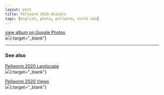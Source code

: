 ```yaml
---
layout: post
title: Pellworm 2020 Animals
tags: [english, photo, pellworm, north sea]
---
```

[view album on Google Photos  
![](https://lh3.googleusercontent.com/pw/AM-JKLUeoOBjowfFA5KhqxZkHP0BjOCl9i-h4Pk8PXRRMkFzEmxCSMJcfu7bkfodOlIaSgktsIUebQOJ-_P9KZtirERn1dx_nDGinf4-B8sWyCqeZriehV5CFykPd7n8eRun604Z34vJ26SS1dnQEj92Q40=w400)](https://photos.app.goo.gl/GtKLWAfGPQwYePjP6){:target="_blank"}

----

### See also ###

[Pellworm 2020 Landscape  
![](https://lh3.googleusercontent.com/pw/ACtC-3eLurxP5OgE0FTTOLq8seTv-XL855bzLthind3sW9MhMaXm-QioKE7dT0gLY1DIPFx7RD5tLbEr0EElA80i5m2J2jXpN66HJZZma2Z8AyQzKQP60juYkLvFIJRKVox1jjI4dXPNHdgUNbZLhjEC0Hs=w400)](https://photos.app.goo.gl/M2BGr9AVC3rzW8tV8){:target="_blank"}

[Pellworm 2020 Views  
![](https://lh3.googleusercontent.com/pw/ACtC-3c9pwxlDltFJEAr9JkMQmPY9hhnXUf23kDuF-dGbJ3yP5fPBI66hzyJIshg1MJ8-sDjc6aNL4sIV6FD9W494jY5niV3F--3hiXqSDpDirWJ7-0JCcbgD8BrbJWEB4i0UzTobNR5cbS38kXK0k36wa0=w400)](https://photos.app.goo.gl/C8r162Bnh2Z67551A){:target="_blank"}